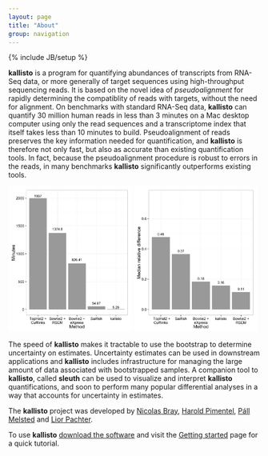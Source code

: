 ```yaml
---
layout: page
title: "About"
group: navigation
---
```


{% include JB/setup %}

__kallisto__ is a program for quantifying abundances of transcripts from
RNA-Seq data, or more generally of target sequences using high-throughput
sequencing reads. It is based on the novel idea of _pseudoalignment_ for
rapidly determining the compatiblity of reads with targets, without the need
for alignment. On benchmarks with standard RNA-Seq data, __kallisto__ can
    quantify 30 million human reads in less than 3  minutes on a Mac desktop
    computer using only the read sequences and a transcriptome index that
    itself takes less than 10 minutes to build. Pseudoalignment of reads
    preserves the key information needed for quantification, and __kallisto__
    is therefore not only fast, but also as accurate than existing
    quantification tools. In fact, because the pseudoalignment procedure is
    robust to errors in the reads, in many benchmarks __kallisto__
    significantly outperforms existing tools.

<img src = "assets/timings.png" width="49%" height="49%">
<img src = "assets/median_relative_diff.png" width="49%" height="49%">

The speed of __kallisto__ makes it tractable to use the bootstrap to determine
uncertainty on estimates. Uncertainty estimates can be used in downstream
applications and __kallisto__ includes infrastructure for managing the large
amount of data associated with bootstrapped samples. A companion tool to
__kallisto__, called __sleuth__ can be used to visualize and interpret
__kallisto__ quantifications, and soon to perform many popular differential
analyses in a way that accounts for uncertainty in estimates.

The __kallisto__ project was developed by [Nicolas
Bray](https://math.berkeley.edu/~nbray/), [Harold
Pimentel](http://www.cs.berkeley.edu/~pimentel/), [Páll
Melsted](https://notendur.hi.is/pmelsted/) and [Lior
Pachter](https://math.berkeley.edu/~lpachter/).

To use __kallisto__ [download the software](download.html) and visit the
[Getting started](starting.html) page for a quick tutorial.

